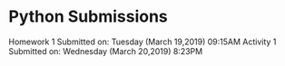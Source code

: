 # Python Submissions
Homework 1
  Submitted on: Tuesday (March 19,2019) 09:15AM
Activity 1
  Submitted on: Wednesday (March 20,2019) 8:23PM
